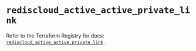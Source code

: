 # `rediscloud_active_active_private_link`

Refer to the Terraform Registry for docs: [`rediscloud_active_active_private_link`](https://registry.terraform.io/providers/redislabs/rediscloud/2.7.0/docs/resources/active_active_private_link).

